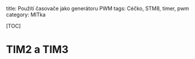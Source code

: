 title: Použití časovače jako generátoru PWM
tags: Céčko, STM8, timer, pwm
category: MITka

[TOC]


TIM2 a TIM3
====================
